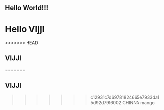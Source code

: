 ## Hello World!!!
#  Hello Vijji
<<<<<<< HEAD
## VIJJI
=======
## VIJJI
>>>>>>> c12931c7d69781824665e7933da15d92d7916002
CHINNA
mango